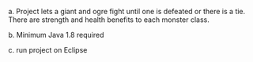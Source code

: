 a. Project lets a giant and ogre fight until one is defeated or there is a tie. There are strength and health benefits to each monster class.

b. Minimum Java 1.8 required

c. run project on Eclipse
